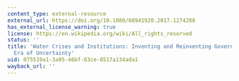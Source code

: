 ```yaml
---
content_type: external-resource
external_url: https://doi.org/10.1080/08941920.2017.1274208
has_external_license_warning: true
license: https://en.wikipedia.org/wiki/All_rights_reserved
status: ''
title: 'Water Crises and Institutions: Inventing and Reinventing Governance in an
  Era of Uncertainty'
uid: 075519a1-3a95-46bf-83ce-8517a134ada1
wayback_url: ''
---
```

